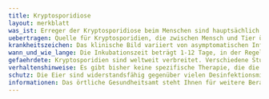 ```yaml
---
title: Kryptosporidiose
layout: merkblatt
was_ist: Erreger der Kryptosporidiose beim Menschen sind hauptsächlich Cryptosporidium hominis und Cryptosporidium parvum – parasitäre Protozoen, die im Jahr 1976 erstmals als gefährlich für den Menschen beschrieben wurden. Seltener sind klinische Infektionen mit anderen Cryptosporidium-Spezies, z.B. C. canis oder C. felis. Die Erreger der Kryptosporidiose bilden Eier, eine Dauerform, die vom Wirt ausgeschieden werden. Sie besitzen eine Größe von 4-6μm und stellen die infektiöse Form dar. 
uebertragen: Quelle für Kryptosporidien, die zwischen Mensch und Tier übertagen werden, insbesondere für C. parvum, sind vor allem Rinder, Pferde, Ziegen und Schafe, aber auch Hunde, Katzen und Vögel kommen infrage. C. hominis kommt dagegen fast ausschließlich beim Menschen vor. Die Eier werden vom infizierten Wirt fäkal ausgeschieden. Die Infektion erfolgt überwiegend durch die Aufnahme von kontaminiertem Wasser (z.B. Trinkwasser, Eiswürfel, Badewasser). Aber auch fäkal-orale Übertragungen von Mensch zu Mensch, Tier zu Mensch oder Infektionen durch kontaminierte Lebensmittel (z.B. mit Eiern kontaminiertes Fleisch) sind möglich. Für eine Infektion reichen schon wenige Eier aus (10-1.000). Im Dünndarm kommt es dann zu weiteren Entwicklungszyklen, die zur Bildung von zwei verschiedenen Arten von Eiern führen dickwandige (etwa 80%), deren Wand aus fünf Schichten besteht, und dünnwandige (etwa 20%), die nur von einer Membran umgeben sind. Zwischen 5-21 Tagen nach Infektion beginnt die Ausscheidung der dickwandigen Eier im Stuhl. Sie sind sehr widerstandsfähig gegen Umwelteinflüsse und Chemikalien. Im feuchten Milieu können sie über Monate, in Einzelfällen bis zu 2 Jahre infektiös bleiben. Dünnwandige Eier können bereits im Darm platzen und damit insbesondere bei Abwehrgeschwächten Autoinfektionen bewirken.
krankheitszeichen: Das klinische Bild variiert von asymptomatischen Infektionen bis zu schweren Krankheitsbildern mit erheblichen wässrigen Durchfällen, die teilweise mit großen Flüssigkeitsverlusten einhergehen können. Weitere mögliche Symptome sind Bauchschmerzen, Übelkeit, Fieber und/oder Gewichtsverlust. Beim gesunden Menschen hören die Symptome nach 1-2 Wochen auf, während der Durchfall bei Säuglingen und immunsupprimierten Patienten, insbesondere bei von AIDS Betroffenen, lange anhalten kann. Dieser persistierende Durchfall führt zu massiven Flüssigkeits- und Elektrolytverlusten, Gewichtsabnahme und Malabsorption. Die Schwere und Dauer der Erkrankung hängt vom Grad der Immunschwäche ab, sie kann im Extremfall zum Tode führen. Probleme außerhalb des Darms kommen vor allem bei AIDS-Patienten vor. Am häufigsten ist das Gallengangsystem beteiligt; in Einzelfällen auch eine Bauchspeicheldrüsenentzündung.
wann_und_wie_lange: Die Inkubationszeit beträgt 1-12 Tage, in der Regel 7-10 Tage. Mit Ausscheidung von Eiern im Stuhl besteht Ansteckungsfähigkeit. Diese können noch mehrere Wochen nach Rückgang der Symptome im Stuhl ausgeschieden werden.
gefaehrdete: Kryptosporidien sind weltweit verbreitet. Verschiedene Studien in Industriestaaten haben, je nach Nachweismethode, bei 2-4% von Patienten mit Durchfällen Kryptosporidien im Stuhl nachgewiesen. Auch gesunde, asymptomatische Individuen können mit Kryptosporidien infiziert sein und diese mit dem Stuhl ausscheiden; in < 1%–4% von asymptomatischen Personen wurden bei Stuhluntersuchungen Kryptosporidien detektiert. In sogenannten Entwicklungsländern liegt die Prävalenz der Kryptosporidiose deutlich höher als in Industriestaaten. Neben HIV-infizierten Personen sind auch andere immunsupprimierte Personen, z.B. Organtransplantierte, besonders gefährdet, an einer Kryptosporidiose zu erkranken. Zudem sind Kinder im Alter von 6-24 Monaten besonders häufig von einer Kryptosporidiose betroffen. In Deutschland wird im Jahresverlauf eine erhöhte Zahl von Erkrankungen in der Zeit von Juli bis Ende November beobachtet. 
verhaltenshinweise: Es gibt bisher keine spezifische Therapie, die die Parasiten zuverlässig beseitigt. Die Therapie erfolgt daher im Allgemeinen symptomatisch durch Ersatz von Flüssigkeit und Elektrolyten. Ausscheider von Kryptosporidien-Eiern sind eine Quelle für fäkal-orale Ansteckung. Sie sind auf eine effektive Händehygiene hinzuweisen und müssen Schwimmbäder strikt meiden. Experten empfehlen, auf das Schwimmen in Schwimmbädern und Badegewässern für mindestens 14 Tage nach Abklingen der Durchfallsymptome zu verzichten. Bei stationärer Unterbringung sollte eine eigene Toilette genutzt werden, wenn dies nach den baulichen Gegebenheiten möglich ist. Infizierte sollten nicht gemeinsam in einem Zimmer mit immunsupprimierten Patienten untergebracht werden. Kinder unter 6 Jahren, die an einer infektiösen Gastroenteritis erkrankt oder dessen verdächtig sind, dürfen Gemeinschaftseinrichtungen, d. h. Kindergärten, Ferienlager etc., nicht besuchen, bis nach ärztlichem Urteil eine Weiterverbreitung der Erkrankung nicht mehr zu befürchten ist. Dies gilt auch für Beschäftigte in Küchen von Gaststätten und sonstigen Einrichtungen mit oder zur Gemeinschaftsverpflegung. Eine besonders strikte Umsetzung der üblichen Hände- und Toilettenhygienemaßnahmen sollte selbstverständlich sein. Stuhluntersuchungen von engen Kontaktpersonen und Haushaltsmitgliedern von nachgewiesenermaßen an Kryptosporidiose erkrankten Personen sind indiziert, wenn Symptome auftreten.
schutz: Die Eier sind widerstandsfähig gegenüber vielen Desinfektionsmitteln, auch gegenüber Chlorung, die z. T. zur Trinkwasseraufbereitung eingesetzt wird. Bei Abkochen von Wasser werden sie jedoch sicher abgetötet. Gefährdete immunsupprimierte Personen sollten über die Ansteckungswege aufgeklärt sein. Vorsicht ist angeraten bei Kontakt mit infizierten Menschen und Tieren, Trinken bzw. Verschlucken von kontaminiertem Leitungswasser oder Wasser aus Seen, Flüssen oder Swimmingpools. Möglicherweise kontaminiertes Trinkwasser muss abgekocht werden. Weitere Möglichkeiten zur Verminderung des Ansteckungsrisikos sind eine gute Hygiene (gründliches Händewaschen nach jeder Toilettenbenutzung, Kontakt mit Windeln sowie Abwasser, Gartenerde und Haustieren, ebenso vor der Nahrungszubereitung und dem Essen). Bei Aufnahme von neuen Haustieren (s. Reservoir), insbesondere Welpen, sollte ggf. eine tierärztliche Untersuchung auf Kryptosporidien durchgeführt werden.
informationen: Das örtliche Gesundheitsamt steht Ihnen für weitere Beratung zur Verfügung. Weitere (Fach-) Informationen finden Sie auch im Internet auf den Seiten des Robert Koch Instituts (www.rki.de/) Weitere Informationen zum Thema Infektionsschutz durch Hygiene finden Sie auf den Seiten der Bundeszentrale für gesundheitliche Aufklärung (www.infektionsschutz.de).
---
```

